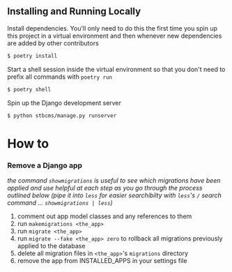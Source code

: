 ## Installing and Running Locally

Install dependencies. You'll only need to do this the first time you spin up this project in a virtual environment and then whenever new dependencies are added by other contributors
```bash
$ poetry install
```

Start a shell session inside the virtual environment so that you don't need to prefix all commands with `poetry run`
```bash
$ poetry shell
```

Spin up the Django development server
```bash
$ python stbcms/manage.py runserver
```


# How to

### Remove a Django app

_the command `showmigrations` is useful to see which migrations have been applied and use helpful at each step as you go through the process outlined below (pipe it into `less` for easier searchibilty with `less`'s `/` search command ... `showmigrations | less`)_

1. comment out app model classes and any references to them
2. run `makemigrations <the_app>`
3. run `migrate <the_app>`
4. run `migrate --fake <the_app> zero` to rollback all migrations previously applied to the database
5. delete all migration files in `<the_app>`'s `migrations` directory
6. remove the app from INSTALLED_APPS in your settings file
